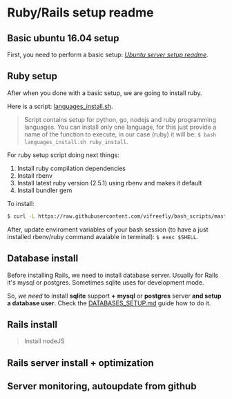 # Ruby/Rails setup readme

## Basic ubuntu 16.04 setup

First, you need to perform a basic setup: [_Ubuntu server setup readme_](https://github.com/vifreefly/bash_scripts/blob/master/README.md).


## Ruby setup

After when you done with a basic setup, we are going to install ruby.

Here is a script: [languages_install.sh](https://github.com/vifreefly/bash_scripts/blob/master/languages_install.sh).

> Script contains setup for python, go, nodejs and ruby programming languages. You can install only one language, for this just provide a name of the function to execute, in our case (ruby) it will be: `$ bash languages_install.sh ruby_install`.

For ruby setup script doing next things:
1. Install ruby compilation dependencies
2. Install rbenv
3. Install latest ruby version (2.5.1) using rbenv and makes it default
4. Install bundler gem

To install:
```bash
$ curl -L https://raw.githubusercontent.com/vifreefly/bash_scripts/master/languages_install.sh | bash -s ruby_install
```

After, update enviroment variables of your bash session (to have a just installed rbenv/ruby command avaiable in terminal): `$ exec $SHELL`.


## Database install

Before installing Rails, we need to install database server. Usually for Rails it's mysql or postgres. Sometimes sqlite uses for development mode.

So, _we need_ to install **sqlite** support **+** **mysql** or **postgres** server **and setup a database user**. Check the [DATABASES_SETUP.md](https://github.com/vifreefly/bash_scripts/blob/master/base_install.sh) guide how to do it.

## Rails install
> Install nodeJS

## Rails server install + optimization

## Server monitoring, autoupdate from github
